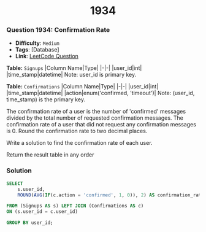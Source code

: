 <h1 align="center">1934</h1>

### Question 1934: Confirmation Rate  

- **Difficulty**: `Medium`  
- **Tags**: [Database]  
- **Link**: [LeetCode Question](https://leetcode.com/problems/confirmation-rate/description)

**Table:** `Signups`
|Column Name|Type|
|-|-|
|user_id|int|
|time_stamp|datetime|
Note: user_id is primary key.

**Table:** `Confirmations`
|Column Name|Type|
|-|-|
|user_id|int|
|time_stamp|datetime|
|action|enum('confirmed, 'timeout')|
Note: (user_id, time_stamp) is the primary key.

The confirmation rate of a user is the number of 'confirmed' messages divided by the total number of requested confirmation messages. The confirmation rate of a user that did not request any confirmation messages is 0. Round the confirmation rate to two decimal places.

Write a solution to find the confirmation rate of each user.

Return the result table in any order

### Solution  

```sql
SELECT
    s.user_id,
    ROUND(AVG(IF(c.action = 'confirmed', 1, 0)), 2) AS confirmation_rate

FROM (Signups AS s) LEFT JOIN (Confirmations AS c)
ON (s.user_id = c.user_id)

GROUP BY user_id;
```
